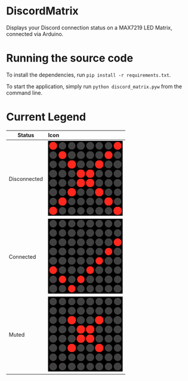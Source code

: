 # DiscordMatrix

Displays your Discord connection status on a MAX7219 LED Matrix, connected via Arduino.

# Running the source code

To install the dependencies, run `pip install -r requirements.txt`. 

To start the application, simply run `python discord_matrix.pyw` from the command line.

# Current Legend

| Status | Icon  |
| ------ | :---- |
| Disconnected | <img src="./images/disconnected.png" alt="disconnected" width="200px" height="200px"/> |
| Connected | <img src="./images/connected.png" alt="connected" width="200px" height="200px"/> |
| Muted |  <img src="./images/muted.png" alt="muted" width="200px" height="200px"/> |
